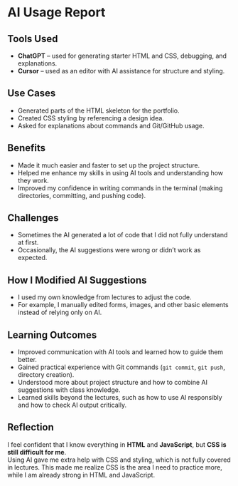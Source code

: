 # AI Usage Report

## Tools Used
- **ChatGPT** – used for generating starter HTML and CSS, debugging, and explanations.  
- **Cursor** – used as an editor with AI assistance for structure and styling.

## Use Cases
- Generated parts of the HTML skeleton for the portfolio.  
- Created CSS styling by referencing a design idea.  
- Asked for explanations about commands and Git/GitHub usage.  

## Benefits
- Made it much easier and faster to set up the project structure.  
- Helped me enhance my skills in using AI tools and understanding how they work.  
- Improved my confidence in writing commands in the terminal (making directories, committing, and pushing code).  

## Challenges
- Sometimes the AI generated a lot of code that I did not fully understand at first.  
- Occasionally, the AI suggestions were wrong or didn’t work as expected.  

## How I Modified AI Suggestions
- I used my own knowledge from lectures to adjust the code.  
- For example, I manually edited forms, images, and other basic elements instead of relying only on AI.  

## Learning Outcomes
- Improved communication with AI tools and learned how to guide them better.  
- Gained practical experience with Git commands (`git commit`, `git push`, directory creation).  
- Understood more about project structure and how to combine AI suggestions with class knowledge.  
- Learned skills beyond the lectures, such as how to use AI responsibly and how to check AI output critically.  

## Reflection
I feel confident that I know everything in **HTML** and **JavaScript**, but **CSS is still difficult for me**.  
Using AI gave me extra help with CSS and styling, which is not fully covered in lectures. This made me realize CSS is the area I need to practice more, while I am already strong in HTML and JavaScript.  